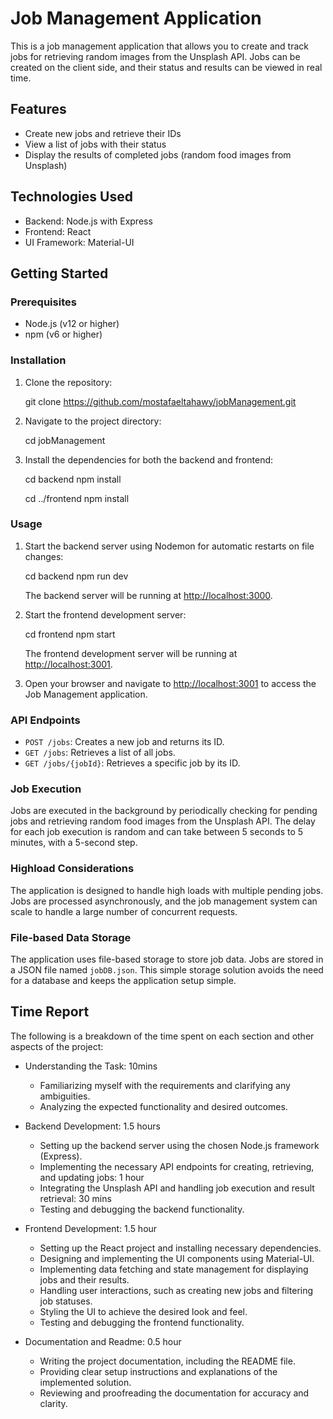 # Job Management Application

This is a job management application that allows you to create and track jobs for retrieving random images from the Unsplash API. Jobs can be created on the client side, and their status and results can be viewed in real time.

## Features

- Create new jobs and retrieve their IDs
- View a list of jobs with their status
- Display the results of completed jobs (random food images from Unsplash)

## Technologies Used

- Backend: Node.js with Express
- Frontend: React
- UI Framework: Material-UI

## Getting Started

### Prerequisites

- Node.js (v12 or higher)
- npm (v6 or higher)

### Installation

1. Clone the repository:

   git clone https://github.com/mostafaeltahawy/jobManagement.git

2. Navigate to the project directory:

   cd jobManagement

3. Install the dependencies for both the backend and frontend:

   cd backend
   npm install

   cd ../frontend
   npm install

### Usage

1. Start the backend server using Nodemon for automatic restarts on file changes:

   cd backend
   npm run dev

   The backend server will be running at [http://localhost:3000](http://localhost:3000).

2. Start the frontend development server:

   cd frontend
   npm start

   The frontend development server will be running at [http://localhost:3001](http://localhost:3001).

3. Open your browser and navigate to [http://localhost:3001](http://localhost:3001) to access the Job Management application.

### API Endpoints

- `POST /jobs`: Creates a new job and returns its ID.
- `GET /jobs`: Retrieves a list of all jobs.
- `GET /jobs/{jobId}`: Retrieves a specific job by its ID.

### Job Execution

Jobs are executed in the background by periodically checking for pending jobs and retrieving random food images from the Unsplash API. The delay for each job execution is random and can take between 5 seconds to 5 minutes, with a 5-second step.

### Highload Considerations

The application is designed to handle high loads with multiple pending jobs. Jobs are processed asynchronously, and the job management system can scale to handle a large number of concurrent requests.

### File-based Data Storage

The application uses file-based storage to store job data. Jobs are stored in a JSON file named `jobDB.json`. This simple storage solution avoids the need for a database and keeps the application setup simple.

## Time Report

The following is a breakdown of the time spent on each section and other aspects of the project:

- Understanding the Task: 10mins
  - Familiarizing myself with the requirements and clarifying any ambiguities.
  - Analyzing the expected functionality and desired outcomes.

- Backend Development: 1.5 hours
  - Setting up the backend server using the chosen Node.js framework (Express).
  - Implementing the necessary API endpoints for creating, retrieving, and updating jobs: 1 hour
  - Integrating the Unsplash API and handling job execution and result retrieval: 30 mins
  - Testing and debugging the backend functionality.

- Frontend Development: 1.5 hour
  - Setting up the React project and installing necessary dependencies.
  - Designing and implementing the UI components using Material-UI.
  - Implementing data fetching and state management for displaying jobs and their results.
  - Handling user interactions, such as creating new jobs and filtering job statuses.
  - Styling the UI to achieve the desired look and feel.
  - Testing and debugging the frontend functionality.

- Documentation and Readme: 0.5 hour
  - Writing the project documentation, including the README file.
  - Providing clear setup instructions and explanations of the implemented solution.
  - Reviewing and proofreading the documentation for accuracy and clarity.

